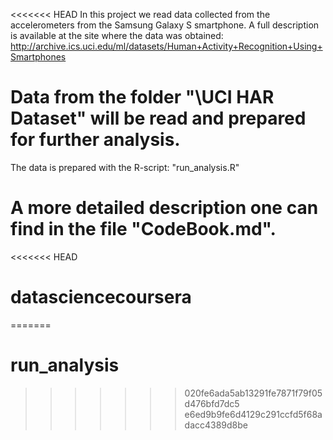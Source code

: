 <<<<<<< HEAD
In this project we read data collected from the accelerometers from the Samsung Galaxy S smartphone.
A full description is available at the site where the data was obtained:
http://archive.ics.uci.edu/ml/datasets/Human+Activity+Recognition+Using+Smartphones

Data from the folder "\UCI HAR Dataset" will be read and prepared for further analysis.
=============================================================
The data is prepared with the R-script:
"run_analysis.R"

A more detailed description one can find in the file "CodeBook.md".
=======
<<<<<<< HEAD
# datasciencecoursera
=======
# run_analysis
>>>>>>> 020fe6ada5ab13291fe7871f79f05d476bfd7dc5
>>>>>>> e6ed9b9fe6d4129c291ccfd5f68adacc4389d8be
